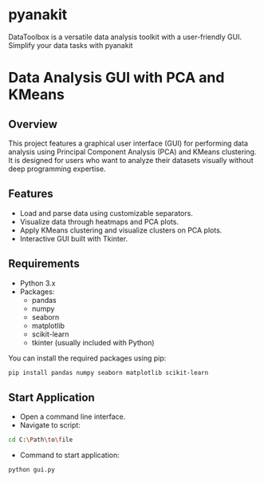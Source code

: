 # pyanakit
DataToolbox is a versatile data analysis toolkit with a user-friendly GUI. Simplify your data tasks with pyanakit



# Data Analysis GUI with PCA and KMeans

## Overview
This project features a graphical user interface (GUI) for performing data analysis using Principal Component Analysis (PCA) and KMeans clustering. It is designed for users who want to analyze their datasets visually without deep programming expertise. 

## Features
- Load and parse data using customizable separators.
- Visualize data through heatmaps and PCA plots.
- Apply KMeans clustering and visualize clusters on PCA plots.
- Interactive GUI built with Tkinter.

## Requirements
- Python 3.x
- Packages:
  - pandas
  - numpy
  - seaborn
  - matplotlib
  - scikit-learn
  - tkinter (usually included with Python)

You can install the required packages using pip:
```bash
pip install pandas numpy seaborn matplotlib scikit-learn
```
## Start Application 
- Open a command line interface.
- Navigate to script: 
```bash	
cd C:\Path\to\file
```
- Command to start application: 
```bash	
python gui.py
```


 
